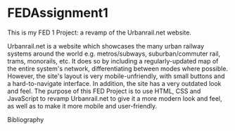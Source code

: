 # FEDAssignment1
This is my FED 1 Project: a revamp of the Urbanrail.net website.

Urbanrail.net is a website which showcases the many urban railway systems around the world e.g. metros/subways, suburban/commuter rail, trams, monorails, etc. It does so by including a regularly-updated map of the entire system's network, differentiating between modes where possible.
However, the site's layout is very mobile-unfriendly, with small buttons and a hard-to-navigate interface. In addition, the site has a very outdated look and feel.
The purpose of this FED Project is to use HTML, CSS and JavaScript to revamp Urbanrail.net to give it a more modern look and feel, as well as to make it more mobile and user-friendly.

Bibliography

